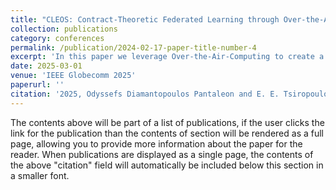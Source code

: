 ```yaml
---
title: "CLEOS: Contract-Theoretic Federated Learning through Over-the-Air-Computation"
collection: publications
category: conferences
permalink: /publication/2024-02-17-paper-title-number-4
excerpt: 'In this paper we leverage Over-the-Air-Computing to create a robust Federated learning framework than can be deployed in the real world'
date: 2025-03-01
venue: 'IEEE Globecomm 2025'
paperurl: ''
citation: '2025, Odyssefs Diamantopoulos Pantaleon and E. E. Tsiropoulou, "CLEOS: Contract-Theoretic Federated Learning through Over-the-Air-Computation", IEEE Globecomm 2025, Awaiting Review'
---
```


The contents above will be part of a list of publications, if the user clicks the link for the publication than the contents of section will be rendered as a full page, allowing you to provide more information about the paper for the reader. When publications are displayed as a single page, the contents of the above "citation" field will automatically be included below this section in a smaller font.
